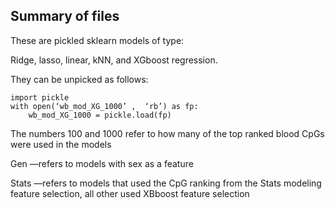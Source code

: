 ## Summary of files

These are pickled sklearn models of type:

Ridge, lasso, linear, kNN, and XGboost regression.

They can be unpicked as follows:

	import pickle
	with open(‘wb_mod_XG_1000’ ,  ‘rb’) as fp:
		wb_mod_XG_1000 = pickle.load(fp)


The numbers 100 and 1000 refer to how many of the top ranked blood CpGs were used in the models

Gen —refers to models with sex as a feature

Stats —refers to models that used the CpG ranking from the Stats modeling feature selection, all other used XBboost  feature selection
